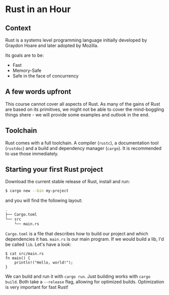 # Rust in an Hour

## Context

Rust is a systems level programming language initially developed by Graydon Hoare and later adopted by Mozilla.

Its goals are to be:
* Fast
* Memory-Safe
* Safe in the face of concurrency

## A few words upfront

This course cannot cover all aspects of Rust. As many of the gains of Rust are based on its primitives, we might not be able to cover the mind-boggling things shere - we will provide some examples and outlook in the end.

## Toolchain

Rust comes with a full toolchain. A compiler (`rustc`), a documentation tool (`rustdoc`) and a build and dependency manager (`cargo`). It is recommended to use those immediately.

## Starting your first Rust project

Download the current stable release of Rust, install and run:

```sh
$ cargo new --bin my-project
```

and you will find the following layout:

```sh
.
├── Cargo.toml
└── src
    └── main.rs
```

`Cargo.toml` is a file that describes how to build our project and which dependencies it has. `main.rs` is our main program. If we would build a lib, I'd be called `lib`. Let's have a look:

```
$ cat src/main.rs
fn main() {
    println!("Hello, world!");
}
```

We can build and run it with `cargo run`. Just building works with `cargo build`. Both take a `--release` flag, allowing for optimized builds. Optimization is very important for fast Rust!
